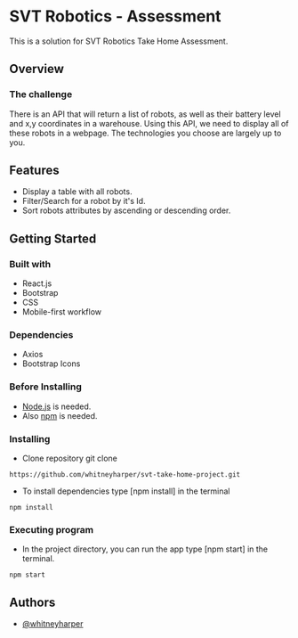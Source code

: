 
# SVT Robotics - Assessment

This is a solution for SVT Robotics Take Home Assessment.

## Overview

### The challenge

There is an API that will return a list of robots, as well as their battery level and x,y coordinates in a warehouse. Using this API, we need to display all of these robots in a webpage. The technologies you choose are largely up to you.

## Features

- Display a table with all robots.
- Filter/Search for a robot by it's Id.
- Sort robots attributes by ascending or descending order.

## Getting Started

### Built with
- React.js
- Bootstrap 
- CSS
- Mobile-first workflow

### Dependencies
- Axios
- Bootstrap Icons

### Before Installing
* [Node.js](https://nodejs.org/en/) is needed.
* Also [npm](https://www.npmjs.com/) is needed.

### Installing

* Clone repository git clone 

```
https://github.com/whitneyharper/svt-take-home-project.git
```

* To install dependencies type [npm install] in the terminal 

```
npm install
```

### Executing program

* In the project directory, you can run the app type [npm start] in the terminal.

```
npm start
```

## Authors

- [@whitneyharper](https://github.com/whitneyharper)

